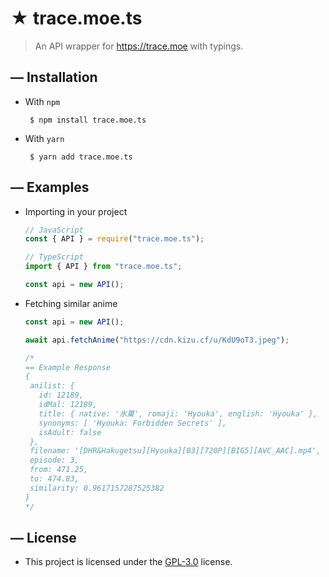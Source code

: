 <!--- TITLE --->
# ★ trace.moe.ts

<!--- DESCRIPTION --->
  > An API wrapper for https://trace.moe with typings.

<!--- INSTALLATION --->
## — Installation
   * With `npm`
     ```
      $ npm install trace.moe.ts
     ``` 
   
   * With `yarn`
     ```
      $ yarn add trace.moe.ts
     ``` 

<!--- EXAMPLE --->
## — Examples
   * Importing in your project
     ```js
     // JavaScript
     const { API } = require("trace.moe.ts");

     // TypeScript 
     import { API } from "trace.moe.ts";

     const api = new API();
     ``` 
   
   * Fetching similar anime
     ```js
     const api = new API();

     await api.fetchAnime("https://cdn.kizu.cf/u/KdU9oT3.jpeg");

     /* 
     == Example Response
     {
      anilist: {
        id: 12189,
        idMal: 12189,
        title: { native: '氷菓', romaji: 'Hyouka', english: 'Hyouka' },
        synonyms: [ 'Hyouka: Forbidden Secrets' ],
        isAdult: false
      },
      filename: '[DHR&Hakugetsu][Hyouka][03][720P][BIG5][AVC_AAC].mp4',
      episode: 3,
      from: 471.25,
      to: 474.83,
      similarity: 0.9617157287525382
     }
     */
     ``` 

<!--- LICENSE --->
## — License
   * This project is licensed under the [GPL-3.0](LICENSE) license.